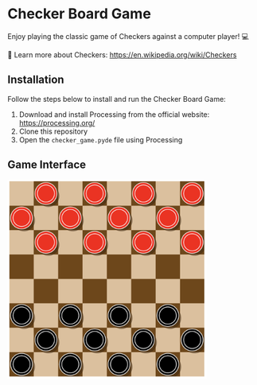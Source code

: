 # Checker Board Game
Enjoy playing the classic game of Checkers against a computer player! 💻

👀 Learn more about Checkers: https://en.wikipedia.org/wiki/Checkers

## Installation
Follow the steps below to install and run the Checker Board Game:

1. Download and install Processing from the official website: https://processing.org/
2. Clone this repository
3. Open the `checker_game.pyde` file using Processing

## Game Interface

<img src="images/interface.png" alt="GUI of Checkers" width="400" height="400">
